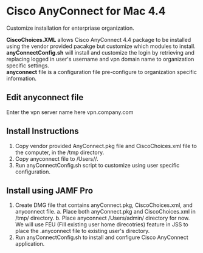 # Cisco AnyConnect for Mac 4.4  
Customize installation for enterpriase organization.  

__CiscoChoices.XML__ allows Cisco AnyConnect 4.4 package to be installed using the vendor provided pacakge but customize which modules to install.  
__anyConnectConfig.sh__ will install and customize the login by retrieving and replacing logged in user's username and vpn domain name to organization specific settings.  
__anyconnect__ file is a configuration file pre-configure to organization specific information.  

## Edit anyconnect file
Enter the vpn server name here
<DefaultHostName>vpn.company.com</DefaultHostName>

## Install Instructions  
1. Copy vendor provided AnyConnect.pkg file and CiscoChoices.xml file to the computer, in the /tmp directory.
2. Copy anyconnect file to /Users/<username>/.
3. Run anyConnectConfig.sh script to customize using user specific configuration.

## Install using JAMF Pro
1. Create DMG file that contains anyConnect.pkg, CiscoChoices.xml, and anyconnect file. 
    a. Place both anyConnect.pkg and CiscoChoices.xml in /tmp/ directory.
    b. Place anyconnect /Users/admin/ directory for now. We will use FEU (Fill existing user home direcotries) feature in JSS to place the .anyconnect file to existing user's directory.
2. Run anyConnectConfig.sh to install and configure Cisco AnyConnect application.
